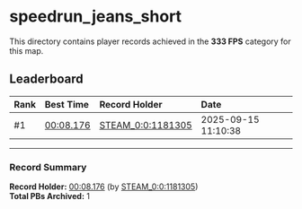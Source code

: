 # speedrun_jeans_short

This directory contains player records achieved in the **333 FPS** category for this map.

## Leaderboard

| Rank | Best Time | Record Holder | Date                |
| :--- | :-------- | :------------ | :------------------ |
| #1   | [00:08.176](./00008176_STEAM_0_0_1181305_20250915-111038.zip) | [STEAM_0:0:1181305](https://speedrun16.com/profile/STEAM_0:0:1181305)   | 2025-09-15 11:10:38 |

---

### Record Summary
**Record Holder:** [00:08.176](./00008176_STEAM_0_0_1181305_20250915-111038.zip) (by [STEAM_0:0:1181305](https://speedrun16.com/profile/STEAM_0:0:1181305))  
**Total PBs Archived:** 1